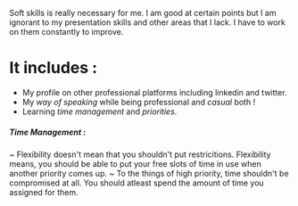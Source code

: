 Soft skills is really necessary for me. I am good at certain points but I am ignorant to my presentation skills and other areas that I lack. I have to work on them constantly to improve.

# It includes :

- My profile on other professional platforms including linkedin and twitter.
- My *way of speaking* while being professional and *casual* both !
- Learning *time management* and *priorities*.


##### Time Management :

~ Flexibility doesn't mean that you shouldn't put restricitions. Flexibility means, you should be able to put your free slots of time in use when another priority comes up. 
~ To the things of high priority, time shouldn't be compromised at all. You should atleast spend the amount of time you assigned for them.
